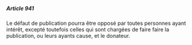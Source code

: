 ##### Article 941

Le défaut de publication pourra être opposé par toutes personnes ayant intérêt, excepté toutefois celles qui sont chargées de faire faire la publication, ou leurs ayants cause, et le donateur.

